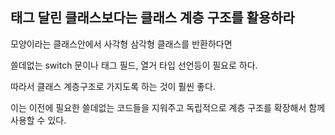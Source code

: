 ## 태그 달린 클래스보다는 클래스 계층 구조를 활용하라


모양이라는 클래스안에서 사각형 삼각형 클래스를 반환하다면

쓸데없는 switch 문이나 태그 필드, 열거 타입 선언등이 필요로 하다.

따라서 클래스 계층구조로 가지도록 하는 것이 훨씬 좋다.

이는 이전에 필요한 쓸데없는 코드들을 지워주고 독립적으로 계층 구조를 확장해서 함께 사용할 수 있다.


